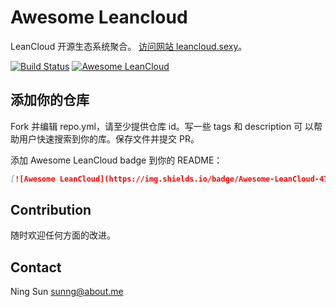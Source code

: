 # Awesome Leancloud

LeanCloud 开源生态系统聚合。
[访问网站 leancloud.sexy](http://leancloud.sexy)。

[![Build Status](https://travis-ci.org/sunng87/awesome-leancloud.svg)](https://travis-ci.org/sunng87/awesome-leancloud) [![Awesome LeanCloud](https://img.shields.io/badge/Awesome-LeanCloud-2c97e8.svg)](http://leancloud.sexy)

## 添加你的仓库

Fork 并编辑 repo.yml，请至少提供仓库 id。写一些 tags 和 description 可
以帮助用户快速搜索到你的库。保存文件并提交 PR。

添加 Awesome LeanCloud badge 到你的 README：

```markdown
[![Awesome LeanCloud](https://img.shields.io/badge/Awesome-LeanCloud-47615d.svg)](http://leancloud.sexy)
```

## Contribution

随时欢迎任何方面的改进。

## Contact

Ning Sun <sunng@about.me>
